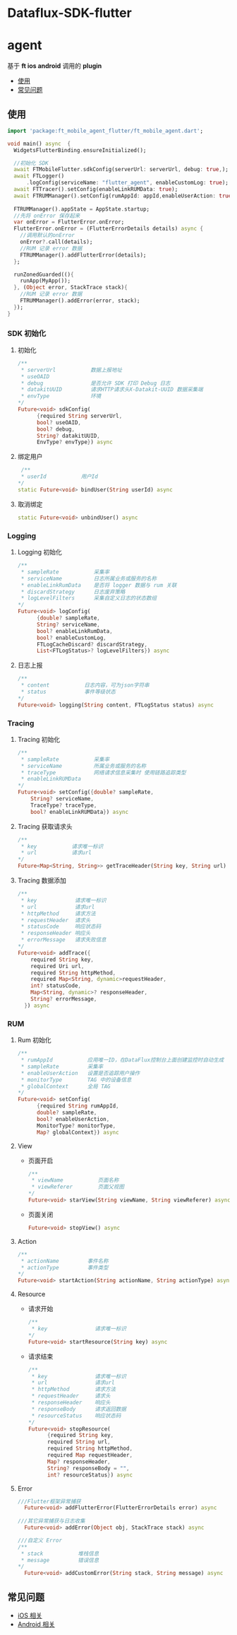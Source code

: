
# Dataflux-SDK-flutter


# agent

基于 **ft ios android** 调用的 **plugin**

  * [使用](#使用)
  * [常见问题](#常见问题)

## 使用 

```dart
import 'package:ft_mobile_agent_flutter/ft_mobile_agent.dart';

void main() async  {
  WidgetsFlutterBinding.ensureInitialized();

  //初始化 SDK
  await FTMobileFlutter.sdkConfig(serverUrl: serverUrl, debug: true,);
  await FTLogger()
      .logConfig(serviceName: "flutter_agent", enableCustomLog: true);
  await FTTracer().setConfig(enableLinkRUMData: true);
  await FTRUMManager().setConfig(rumAppId: appId,enableUserAction: true);
 
  FTRUMManager().appState = AppState.startup;
  //先将 onError 保存起来
  var onError = FlutterError.onError;
  FlutterError.onError = (FlutterErrorDetails details) async {
    //调用默认的onError
    onError?.call(details);
    //RUM 记录 error 数据
    FTRUMManager().addFlutterError(details);
  };

  runZonedGuarded((){
    runApp(MyApp());
  }, (Object error, StackTrace stack){
    //RUM 记录 error 数据
    FTRUMManager().addError(error, stack);
  });
}
```

### SDK 初始化

1. 初始化

   ```dart
   /**
    * serverUrl           数据上报地址
    * useOAID             
    * debug               是否允许 SDK 打印 Debug 日志
    * datakitUUID         请求HTTP请求头X-Datakit-UUID 数据采集端 
    * envType             环境
   */
   Future<void> sdkConfig(
         {required String serverUrl,
         bool? useOAID,
         bool? debug,
         String? datakitUUID,
         EnvType? envType}) async 
   ```

   

2. 绑定用户

   ```dart
    /**
    * userId           用户Id 
   */
   static Future<void> bindUser(String userId) async 
   ```

   

3. 取消绑定

   ```dart
   static Future<void> unbindUser() async 
   ```

   

### Logging

1. Logging 初始化

   ```dart
   /**
    * sampleRate           采集率
    * serviceName          日志所属业务或服务的名称
    * enableLinkRumData    是否将 logger 数据与 rum 关联
    * discardStrategy      日志废弃策略
    * logLevelFilters      采集自定义日志的状态数组
   */
   Future<void> logConfig(
         {double? sampleRate,  
         String? serviceName,
         bool? enableLinkRumData,
         bool? enableCustomLog,
         FTLogCacheDiscard? discardStrategy,
         List<FTLogStatus>? logLevelFilters}) async
   ```

   

2. 日志上报

   ```dart
   /**
    * content           日志内容，可为json字符串
    * status            事件等级状态
   */ 
   Future<void> logging(String content, FTLogStatus status) async 
   ```

   

### Tracing

1. Tracing 初始化

   ```dart
   /**
    * sampleRate           采集率
    * serviceName          所属业务或服务的名称
    * traceType            网络请求信息采集时 使用链路追踪类型
    * enableLinkRUMData
   */ 
   Future<void> setConfig({double? sampleRate,
       String? serviceName,
       TraceType? traceType,
       bool? enableLinkRUMData}) async
   ```

   

2. Tracing 获取请求头

   ```dart
   /**
    * key           请求唯一标识
    * url           请求url
   */  
   Future<Map<String, String>> getTraceHeader(String key, String url) async
   ```

3. Tracing 数据添加

   ```dart
   /**
    * key            请求唯一标识
    * url            请求url
    * httpMethod     请求方法
    * requestHeader  请求头
    * statusCode     响应状态码
    * responseHeader 响应头
    * errorMessage   请求失败信息
   */    
   Future<void> addTrace({
       required String key,
       required Uri url,
       required String httpMethod,
       required Map<String, dynamic>requestHeader,
       int? statusCode,
       Map<String, dynamic>? responseHeader,
       String? errorMessage,
     }) async  
   ```


### RUM

1. Rum 初始化

   ```dart
   /**
    * rumAppId           应用唯一ID，在DataFlux控制台上面创建监控时自动生成
    * sampleRate         采集率
    * enableUserAction   设置是否追踪用户操作     
    * monitorType        TAG 中的设备信息
    * globalContext      全局 TAG
   */    
   Future<void> setConfig(
         {required String rumAppId,
         double? sampleRate,
         bool? enableUserAction,
         MonitorType? monitorType,
         Map? globalContext}) async 
   ```

   

2. View

   * 页面开启

     ```dart
     /**
      * viewName           页面名称
      * viewReferer        页面父视图
     */    
     Future<void> starView(String viewName, String viewReferer) async
     ```

   * 页面关闭

     ```dart
     Future<void> stopView() async
     ```

     

3. Action

   ```dart
   /**
    * actionName         事件名称
    * actionType         事件类型
   */  
   Future<void> startAction(String actionName, String actionType) async
   ```

   

4. Resource

   * 请求开始

     ```dart
     /**
      * key               请求唯一标识
     */  
     Future<void> startResource(String key) async 
     ```

   * 请求结束

     ```dart
     /**
      * key               请求唯一标识
      * url               请求url
      * httpMethod        请求方法
      * requestHeader     请求头
      * responseHeader    响应头
      * responseBody      请求返回数据
      * resourceStatus    响应状态码
     */  
     Future<void> stopResource(
           {required String key,
           required String url,
           required String httpMethod,
           required Map requestHeader,
           Map? responseHeader,
           String? responseBody = "",
           int? resourceStatus}) async
     ```

     

5. Error

   ```dart
   ///Flutter框架异常捕获
     Future<void> addFlutterError(FlutterErrorDetails error) async 
       
   ///其它异常捕获与日志收集
     Future<void> addError(Object obj, StackTrace stack) async
   
   ///自定义 Error
   /**
    * stack           堆栈信息
    * message         错误信息
   */  
     Future<void> addCustomError(String stack, String message) async 
   ```




## 常见问题


- [iOS 相关](https://github.com/CloudCare/dataflux-sdk-ios#%E4%B9%9D%E5%B8%B8%E8%A7%81%E9%97%AE%E9%A2%98)
- [Android 相关](https://github.com/CloudCare/dataflux-sdk-android#%E5%B8%B8%E8%A7%81%E9%97%AE%E9%A2%98)







